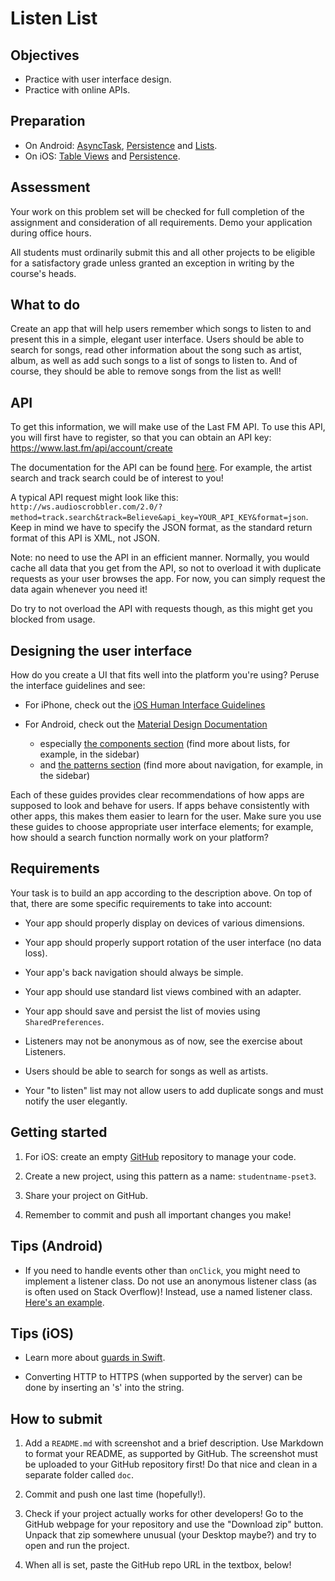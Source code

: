 # Listen List

## Objectives

- Practice with user interface design.
- Practice with online APIs.

## Preparation

- On Android: [AsyncTask](/android/asynctask), [Persistence](/android/persistence) and [Lists](/android/lists).
- On iOS: [Table Views](/ios/table-views) and [Persistence](/ios/persistence).

## Assessment

Your work on this problem set will be checked for full completion of the assignment and consideration of all requirements. Demo your application during office hours.

All students must ordinarily submit this and all other projects to be eligible for a satisfactory grade unless granted an exception in writing by the course's heads.

## What to do
Create an app that will help users remember which songs to listen to and present this in a simple, elegant user interface. Users should be able to search for songs, read other information about the song such as artist, album, as well as add such songs to a list of songs to listen to. And of course, they should be able to remove songs from the list as well!

## API

To get this information, we will make use of the Last FM API.
To use this API, you will first have to register, so that you can obtain an API key: https://www.last.fm/api/account/create

The documentation for the API can be found [here](https://www.last.fm/api/intro). For example, the artist search and track search could be of interest to you!

A typical API request might look like this: `http://ws.audioscrobbler.com/2.0/?method=track.search&track=Believe&api_key=YOUR_API_KEY&format=json`. Keep in mind we have to specify the JSON format, as the standard return format of this API is XML, not JSON. 

Note: no need to use the API in an efficient manner. Normally, you would cache all data that you get from the API, so not to overload it with duplicate requests as your user browses the app. For now, you can simply request the data again whenever you need it!

Do try to not overload the API with requests though, as this might get you blocked from usage.

## Designing the user interface

How do you create a UI that fits well into the platform you're using? Peruse the interface guidelines and see:

- For iPhone, check out the [iOS Human Interface Guidelines](https://developer.apple.com/ios/human-interface-guidelines/)

- For Android, check out the [Material Design Documentation](https://developer.android.com/design/index.html)
	- especially [the components section](https://material.google.com/components/bottom-navigation.html) (find more about lists, for example, in the sidebar)
	- and [the patterns section](https://material.google.com/patterns/confirmation-acknowledgement.html) (find more about navigation, for example, in the sidebar)

Each of these guides provides clear recommendations of how apps are supposed to look and behave for users. If apps behave consistently with other apps, this makes them easier to learn for the user. Make sure you use these guides to choose appropriate user interface elements; for example, how should a search function normally work on your platform?

## Requirements

Your task is to build an app according to the description above. On top of that, there are some specific requirements to take into account:

- Your app should properly display on devices of various dimensions.

- Your app should properly support rotation of the user interface (no data loss).

- Your app's back navigation should always be simple.

- Your app should use standard list views combined with an adapter.

- Your app should save and persist the list of movies using `SharedPreferences`.

- Listeners may not be anonymous as of now, see the exercise about Listeners.

- Users should be able to search for songs as well as artists.

- Your "to listen" list may not allow users to add duplicate songs and must notify the user elegantly. 




## Getting started

1. For iOS: create an empty [GitHub](https://www.github.com/) repository to manage your code.

2. Create a new project, using this pattern as a name: `studentname-pset3`.

3. Share your project on GitHub. 

4. Remember to commit and push all important changes you make! 

## Tips (Android)

- If you need to handle events other than `onClick`, you might need to implement a listener class. Do not use an anonymous listener class (as is often used on Stack Overflow)! Instead, use a named listener class. [Here's an example](http://www.fredosaurus.com/notes-java/GUI/events/inner_class_listener.html).

## Tips (iOS)

- Learn more about [guards in Swift](http://ericcerney.com/swift-guard-statement/).

- Converting HTTP to HTTPS (when supported by the server) can be done by inserting an 's' into the string.

## How to submit

1. Add a `README.md` with screenshot and a brief description. Use Markdown to format your README, as supported by GitHub. The screenshot must be uploaded to your GitHub repository first! Do that nice and clean in a separate folder called `doc`.

2. Commit and push one last time (hopefully!).

3. Check if your project actually works for other developers! Go to the GitHub webpage for your repository and use the "Download zip" button. Unpack that zip somewhere unusual (your Desktop maybe?) and try to open and run the project.

4. When all is set, paste the GitHub repo URL in the textbox, below!
